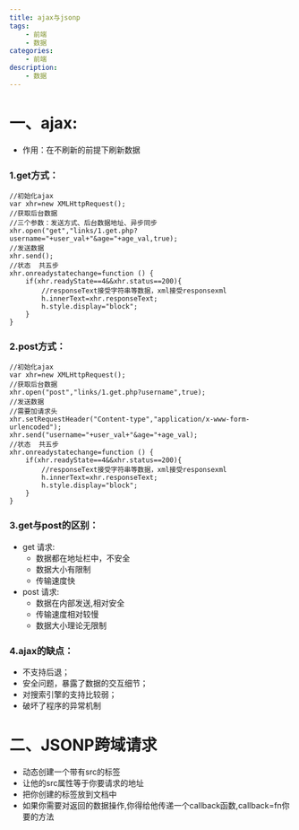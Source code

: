 ```yaml
---
title: ajax与jsonp
tags:
    - 前端
    - 数据
categories:
    - 前端
description:
    - 数据
---
```

# 一、ajax:
* 作用：在不刷新的前提下刷新数据
### 1.get方式：
~~~
//初始化ajax
var xhr=new XMLHttpRequest();
//获取后台数据
//三个参数：发送方式、后台数据地址、异步同步
xhr.open("get","links/1.get.php?username="+user_val+"&age="+age_val,true);
//发送数据
xhr.send();
//状态  共五步
xhr.onreadystatechange=function () {
    if(xhr.readyState==4&&xhr.status==200){
        //responseText接受字符串等数据，xml接受responsexml
        h.innerText=xhr.responseText;
        h.style.display="block";
    }
}
~~~
### 2.post方式：
~~~
//初始化ajax
var xhr=new XMLHttpRequest();
//获取后台数据
xhr.open("post","links/1.get.php?username",true);
//发送数据
//需要加请求头
xhr.setRequestHeader("Content-type","application/x-www-form-urlencoded");
xhr.send("username="+user_val+"&age="+age_val);
//状态  共五步
xhr.onreadystatechange=function () {
    if(xhr.readyState==4&&xhr.status==200){
        //responseText接受字符串等数据，xml接受responsexml
        h.innerText=xhr.responseText;
        h.style.display="block";
    }
}
~~~
### 3.get与post的区别：
* get 请求:
    - 数据都在地址栏中，不安全
    - 数据大小有限制
    - 传输速度快
* post 请求:
    - 数据在内部发送,相对安全
    - 传输速度相对较慢
    - 数据大小理论无限制
### 4.ajax的缺点：
* 不支持后退；
* 安全问题，暴露了数据的交互细节；
* 对搜索引擎的支持比较弱；
* 破坏了程序的异常机制
# 二、JSONP跨域请求
* 动态创建一个带有src的标签
* 让他的src属性等于你要请求的地址
* 把你创建的标签放到文档中
* 如果你需要对返回的数据操作,你得给他传递一个callback函数,callback=fn你要的方法
